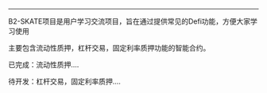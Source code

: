 
----------------------------------------------------------------------------
B2-SKATE项目是用户学习交流项目，旨在通过提供常见的Defi功能，方便大家学习使用

主要包含流动性质押，杠杆交易，固定利率质押功能的智能合约。

已完成：流动性质押....

待开发：杠杆交易，固定利率质押....


